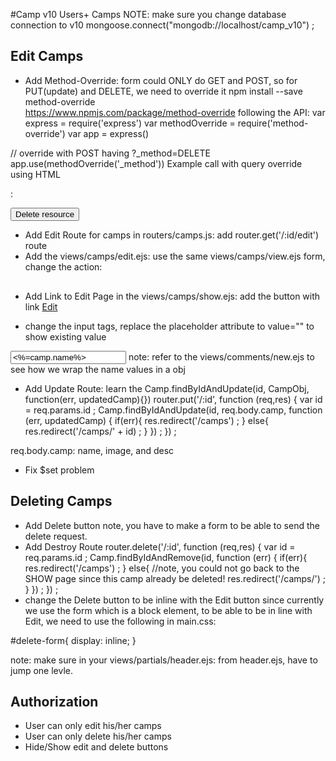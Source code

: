 #Camp v10 Users+ Camps
NOTE: make sure you change database connection to v10
mongoose.connect("mongodb://localhost/camp_v10") ;

## Edit Camps
* Add Method-Override: form could ONLY do GET and POST, so for PUT(update) and DELETE, we need to override it
npm install --save method-override   
https://www.npmjs.com/package/method-override
following the API: 
var express = require('express')
var methodOverride = require('method-override')
var app = express()
 
// override with POST having ?_method=DELETE 
app.use(methodOverride('_method'))
Example call with query override using HTML <form>:

<form method="POST" action="/resource?_method=DELETE">
  <button type="submit">Delete resource</button>
</form>


* Add Edit Route for camps
in routers/camps.js: add router.get('/:id/edit') route
* Add the views/camps/edit.ejs:
use the same views/camps/view.ejs form, change the action: 
<form action="/camps/<%=camp._id%>?_method=PUT" method="post" style="margin:30px auto;">

* Add Link to Edit Page 
in the views/camps/show.ejs: add the button with link 
<a class="btn btn-warning" href="/camps/<%=camp._id%>/edit" role="button">Edit</a>

* change the input tags, replace the placeholder attribute to value="" to show existing value
<input type="text" class="form-control" value="<%=camp.name%>" name="camp[name]" >
note: refer to the views/comments/new.ejs to see how we wrap the name values in a obj


* Add Update Route: learn the Camp.findByIdAndUpdate(id, CampObj, function(err, updatedCamp){})
router.put('/:id', function (req,res) {
    var id = req.params.id ;
    Camp.findByIdAndUpdate(id, req.body.camp,  function (err, updatedCamp) {
        if(err){
            res.redirect('/camps') ;
        } else{
            res.redirect('/camps/' + id) ;
        }
    }) ;
}) ;

req.body.camp: name, image, and desc 

* Fix $set problem 

## Deleting Camps
* Add Delete button
note, you have to make a form to be able to send the delete request.
* Add Destroy Route
router.delete('/:id', function (req,res) {
    var id = req.params.id ;
    Camp.findByIdAndRemove(id, function (err) {
        if(err){
            res.redirect('/camps') ;
        } else{
            //note, you could not go back to the SHOW page since this camp already be deleted!
            res.redirect('/camps/') ;
        }
    }) ;
}) ;
* change the Delete button to be inline with the Edit button
since currently we use the form which is a block element, to be able to be in line with Edit, we need to use the following in
main.css:

#delete-form{
    display: inline;
}

note: make sure in your views/partials/header.ejs: from header.ejs, have to jump one levle.
<link rel="stylesheet" href="../css/main.css">

## Authorization 
* User can only edit his/her camps
* User can only delete his/her camps
* Hide/Show edit and delete buttons

